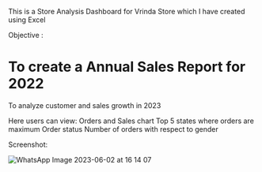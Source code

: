 This is a Store Analysis Dashboard for Vrinda Store which I have created using Excel

Objective :
# To create a Annual Sales Report for 2022
To analyze customer and sales growth in 2023

Here users can view:
Orders and Sales chart
Top 5 states where orders are maximum 
Order status
Number of orders with respect to gender

Screenshot:

![WhatsApp Image 2023-06-02 at 16 14 07](https://github.com/Vanshita-Singh1/Store-Analysis/assets/114097529/4058033b-16cf-4b5f-ba9c-8ac3f1d39134)
